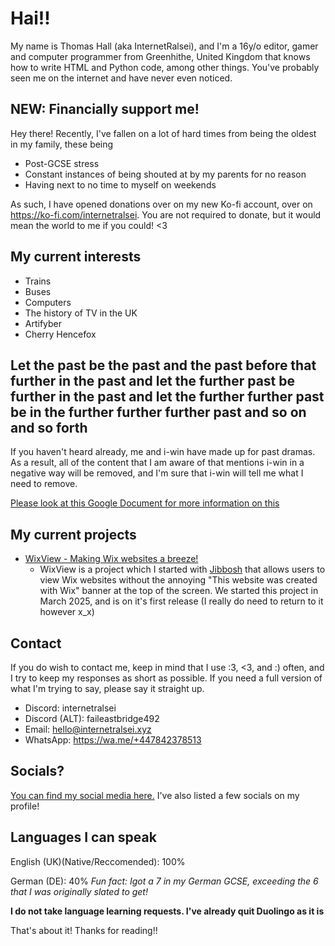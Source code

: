# Hai!!

My name is Thomas Hall (aka InternetRalsei), and I'm a 16y/o editor, gamer and computer programmer from Greenhithe, United Kingdom that knows how to write HTML and Python code, among other things. You've probably seen me on the internet and have never even noticed.

## NEW: Financially support me!
Hey there! Recently, I've fallen on a lot of hard times from being the oldest in my family, these being
- Post-GCSE stress
- Constant instances of being shouted at by my parents for no reason
- Having next to no time to myself on weekends

As such, I have opened donations over on my new Ko-fi account, over on https://ko-fi.com/internetralsei. You are not required to donate, but it would mean the world to me if you could! <3

## My current interests

- Trains
- Buses
- Computers
- The history of TV in the UK
- Artifyber
- Cherry Hencefox

## Let the past be the past and the past before that further in the past and let the further past be further in the past and let the further further past be in the further further further past and so on and so forth
If you haven't heard already, me and i-win have made up for past dramas. As a result, all of the content that I am aware of that mentions i-win in a negative way will be removed, and I'm sure that i-win will tell me what I need to remove. 

[Please look at this Google Document for more information on this](https://docs.google.com/document/d/1ifsCplgINhk1G0cjWWkx6tVDfbwXhSRvsVVypGXQa-M/edit?usp=sharing)

## My current projects
- [WixView - Making Wix websites a breeze!](https://github.com/ralzitech/wixview)
  - WixView is a project which I started with [Jibbosh](https://github.com/jibboshh) that allows users to view Wix websites without the annoying "This website was created with Wix" banner at the top of the screen. We started this project in March 2025, and is on it's first release (I really do need to return to it however x_x)
 

## Contact

If you do wish to contact me, keep in mind that I use :3, <3, and :) often, and I try to keep my responses as short as possible. 
If you need a full version of what I'm trying to say, please say it straight up.

- Discord: internetralsei
- Discord (ALT): faileastbridge492
- Email: hello@internetralsei.xyz
- WhatsApp: https://wa.me/+447842378513

## Socials?

[You can find my social media here.](https://ralzitech.com/) I've also listed a few socials on my profile!

## Languages I can speak

English (UK)(Native/Reccomended): 100%

German (DE): 40% *Fun fact: Igot a 7 in my German GCSE, exceeding the 6 that I was originally slated to get!*

**I do not take language learning requests. I've already quit Duolingo as it is**

That's about it! Thanks for reading!!
